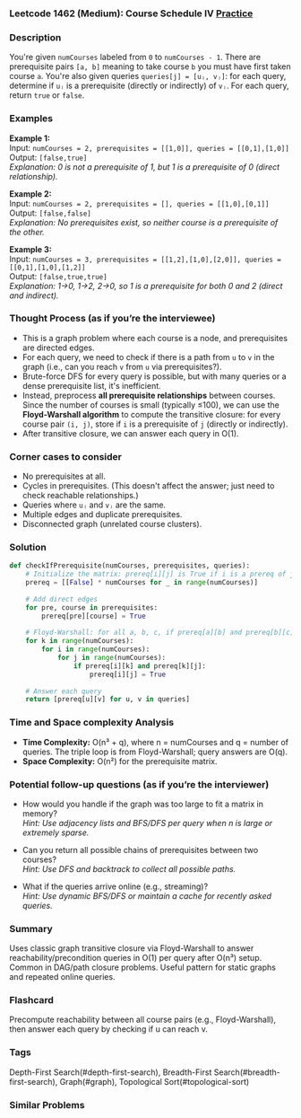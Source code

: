 ### Leetcode 1462 (Medium): Course Schedule IV [Practice](https://leetcode.com/problems/course-schedule-iv)

### Description  
You're given `numCourses` labeled from `0` to `numCourses - 1`. There are prerequisite pairs `[a, b]` meaning to take course `b` you must have first taken course `a`. You're also given queries `queries[j] = [uⱼ, vⱼ]`: for each query, determine if `uⱼ` is a prerequisite (directly or indirectly) of `vⱼ`. For each query, return `true` or `false`.

### Examples  

**Example 1:**  
Input: `numCourses = 2, prerequisites = [[1,0]], queries = [[0,1],[1,0]]`  
Output: `[false,true]`  
*Explanation: 0 is not a prerequisite of 1, but 1 is a prerequisite of 0 (direct relationship).*

**Example 2:**  
Input: `numCourses = 2, prerequisites = [], queries = [[1,0],[0,1]]`  
Output: `[false,false]`  
*Explanation: No prerequisites exist, so neither course is a prerequisite of the other.*

**Example 3:**  
Input: `numCourses = 3, prerequisites = [[1,2],[1,0],[2,0]], queries = [[0,1],[1,0],[1,2]]`  
Output: `[false,true,true]`  
*Explanation: 1→0, 1→2, 2→0, so 1 is a prerequisite for both 0 and 2 (direct and indirect).*

### Thought Process (as if you’re the interviewee)  
- This is a graph problem where each course is a node, and prerequisites are directed edges.
- For each query, we need to check if there is a path from `u` to `v` in the graph (i.e., can you reach `v` from `u` via prerequisites?).
- Brute-force DFS for every query is possible, but with many queries or a dense prerequisite list, it's inefficient.
- Instead, preprocess **all prerequisite relationships** between courses. Since the number of courses is small (typically ≤100), we can use the **Floyd-Warshall algorithm** to compute the transitive closure: for every course pair `(i, j)`, store if `i` is a prerequisite of `j` (directly or indirectly).
- After transitive closure, we can answer each query in O(1).

### Corner cases to consider  
- No prerequisites at all.
- Cycles in prerequisites. (This doesn't affect the answer; just need to check reachable relationships.)
- Queries where `uⱼ` and `vⱼ` are the same.
- Multiple edges and duplicate prerequisites.
- Disconnected graph (unrelated course clusters).

### Solution

```python
def checkIfPrerequisite(numCourses, prerequisites, queries):
    # Initialize the matrix: prereq[i][j] is True if i is a prereq of j
    prereq = [[False] * numCourses for _ in range(numCourses)]
    
    # Add direct edges
    for pre, course in prerequisites:
        prereq[pre][course] = True
    
    # Floyd-Warshall: for all a, b, c, if prereq[a][b] and prereq[b][c] -> prereq[a][c]
    for k in range(numCourses):
        for i in range(numCourses):
            for j in range(numCourses):
                if prereq[i][k] and prereq[k][j]:
                    prereq[i][j] = True
    
    # Answer each query
    return [prereq[u][v] for u, v in queries]
```

### Time and Space complexity Analysis  
- **Time Complexity:** O(n³ + q), where n = numCourses and q = number of queries. The triple loop is from Floyd-Warshall; query answers are O(q).
- **Space Complexity:** O(n²) for the prerequisite matrix.

### Potential follow-up questions (as if you’re the interviewer)  

- How would you handle if the graph was too large to fit a matrix in memory?  
  *Hint: Use adjacency lists and BFS/DFS per query when n is large or extremely sparse.*

- Can you return all possible chains of prerequisites between two courses?  
  *Hint: Use DFS and backtrack to collect all possible paths.*

- What if the queries arrive online (e.g., streaming)?  
  *Hint: Use dynamic BFS/DFS or maintain a cache for recently asked queries.*

### Summary
Uses classic graph transitive closure via Floyd-Warshall to answer reachability/precondition queries in O(1) per query after O(n³) setup. Common in DAG/path closure problems. Useful pattern for static graphs and repeated online queries.


### Flashcard
Precompute reachability between all course pairs (e.g., Floyd-Warshall), then answer each query by checking if u can reach v.

### Tags
Depth-First Search(#depth-first-search), Breadth-First Search(#breadth-first-search), Graph(#graph), Topological Sort(#topological-sort)

### Similar Problems
